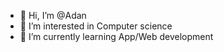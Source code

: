 - 👋 Hi, I’m @Adan
- 👀 I’m interested in Computer science
- 🌱 I’m currently learning App/Web development

